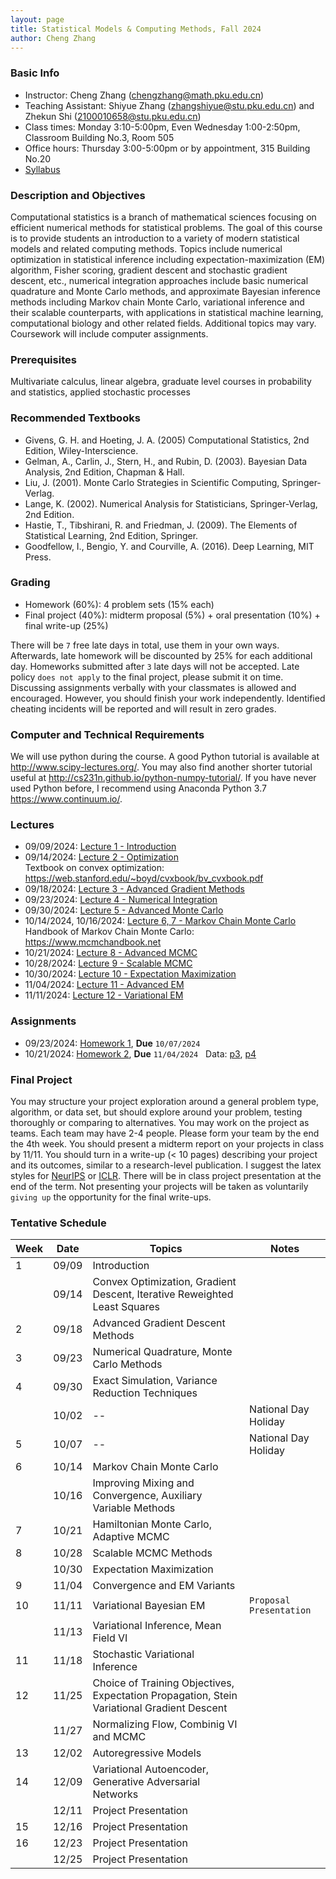 ```yaml
---
layout: page
title: Statistical Models & Computing Methods, Fall 2024
author: Cheng Zhang
---
```



### Basic Info
- Instructor: Cheng Zhang (<chengzhang@math.pku.edu.cn>)
- Teaching Assistant: Shiyue Zhang (<zhangshiyue@stu.pku.edu.cn>) and Zhekun Shi (<2100010658@stu.pku.edu.cn>)
- Class times: Monday 3:10-5:00pm, Even Wednesday 1:00-2:50pm, Classroom Building No.3, Room 505  
- Office hours: Thursday 3:00-5:00pm or by appointment, 315 Building No.20
- [Syllabus]({{sites.baseurl}}/courses/Syllabus-smcm-f24.pdf)
  
### Description and Objectives
Computational statistics is a branch of mathematical sciences focusing on efficient numerical methods for statistical problems. The goal of this course is to provide students an introduction to a variety of modern statistical models and related computing methods. Topics include numerical optimization in statistical inference including expectation-maximization (EM) algorithm, Fisher scoring, gradient descent and stochastic gradient descent, etc., numerical integration approaches include basic numerical quadrature and Monte Carlo methods, and approximate Bayesian inference methods including Markov chain Monte Carlo, variational inference and their scalable counterparts, with applications in statistical machine learning, computational biology and other related fields. Additional topics may vary. Coursework will include computer assignments.

### Prerequisites
Multivariate calculus, linear algebra, graduate level courses in probability and statistics, applied stochastic processes

### Recommended Textbooks
- Givens, G. H. and Hoeting, J. A. (2005) Computational Statistics, 2nd Edition, Wiley-Interscience.
- Gelman, A., Carlin, J., Stern, H., and Rubin, D. (2003). Bayesian Data Analysis, 2nd Edition, Chapman & Hall.
- Liu, J. (2001). Monte Carlo Strategies in Scientific Computing, Springer-Verlag.
- Lange, K. (2002). Numerical Analysis for Statisticians, Springer-Verlag, 2nd Edition.
- Hastie, T., Tibshirani, R. and Friedman, J. (2009). The Elements of Statistical Learning, 2nd Edition, Springer.
- Goodfellow, I., Bengio, Y. and Courville, A. (2016). Deep Learning, MIT Press.

### Grading
- Homework (60%): 4 problem sets (15% each)
- Final project (40%): midterm proposal (5%) + oral presentation (10%) + final write-up (25%)

There will be `7` free late days in total, use them in your own ways. Afterwards, late homework will be discounted by 25% for each additional day. Homeworks submitted after `3` late days will not be accepted. Late policy `does not apply` to the final project, please submit it on time. Discussing assignments verbally with your classmates is allowed and encouraged. However, you should finish your work independently. Identified cheating incidents will be reported and will result in zero grades.

### Computer and Technical Requirements

We will use python during the course. A good Python tutorial is available at <http://www.scipy-lectures.org/>. You may also find another shorter tutorial useful at <http://cs231n.github.io/python-numpy-tutorial/>. If you have never used Python before, I recommend using Anaconda Python 3.7 <https://www.continuum.io/>.

### Lectures
- 09/09/2024: [Lecture 1 - Introduction]({{sites.baseurl}}/static/slides/smcm_fall24/lec01.pdf)  
- 09/14/2024: [Lecture 2 - Optimization]({{sites.baseurl}}/static/slides/smcm_fall24/lec02.pdf)  
  Textbook on convex optimization: <https://web.stanford.edu/~boyd/cvxbook/bv_cvxbook.pdf> 
- 09/18/2024: [Lecture 3 - Advanced Gradient Methods]({{sites.baseurl}}/static/slides/smcm_fall24/lec03.pdf)  
- 09/23/2024: [Lecture 4 - Numerical Integration]({{sites.baseurl}}/static/slides/smcm_fall24/lec04.pdf)  
- 09/30/2024: [Lecture 5 - Advanced Monte Carlo]({{sites.baseurl}}/static/slides/smcm_fall24/lec05.pdf)  
- 10/14/2024, 10/16/2024: [Lecture 6, 7 - Markov Chain Monte Carlo]({{sites.baseurl}}/static/slides/smcm_fall24/lec0607.pdf)  
  Handbook of Markov Chain Monte Carlo: <https://www.mcmchandbook.net>  
- 10/21/2024: [Lecture 8 - Advanced MCMC]({{sites.baseurl}}/static/slides/smcm_fall24/lec08.pdf) 
- 10/28/2024: [Lecture 9 - Scalable MCMC]({{sites.baseurl}}/static/slides/smcm_fall24/lec09.pdf) 
- 10/30/2024: [Lecture 10 - Expectation Maximization]({{sites.baseurl}}/static/slides/smcm_fall24/lec10.pdf)  
- 11/04/2024: [Lecture 11 - Advanced EM]({{sites.baseurl}}/static/slides/smcm_fall24/lec11.pdf)  
- 11/11/2024: [Lecture 12 - Variational EM]({{sites.baseurl}}/static/slides/smcm_fall24/lec12.pdf)  

### Assignments
- 09/23/2024: [Homework 1]({{sites.baseurl}}/static/slides/smcm_fall24/hw01.pdf), **Due** `10/07/2024`  
- 10/21/2024: [Homework 2]({{sites.baseurl}}/static/slides/smcm_fall24/hw02.pdf), **Due** `11/04/2024` &nbsp; Data: [p3]({{sites.baseurl}}/static/datasets/probit_data.npy), [p4]({{sites.baseurl}}/static/datasets/mcs_hw2_p3_data.npy)  



### Final Project
You may structure your project exploration around a general problem type, algorithm, or data set, but should explore around your problem, testing thoroughly or comparing to alternatives. You may work on the project as teams. Each team may have 2-4 people. Please form your team by the end the 4th week. You should present a midterm report on your projects in class by 11/11. You should turn in a write-up (< 10 pages) describing your project and its outcomes, similar to a research-level publication. I suggest the latex styles for [NeurIPS](https://nips.cc/Conferences/2019/PaperInformation/StyleFiles) or [ICLR](https://iclr.cc/Conferences/2019/CallForPapers). There will be in class project presentation at the end of the term. Not presenting your projects will be taken as voluntarily `giving up` the opportunity for the final write-ups.



### Tentative Schedule

| Week  | Date | Topics       |    Notes   |
| ----- |------| -----        |   -----    |
| 1     |09/09 | Introduction |            |
|       |09/14 | Convex Optimization, Gradient Descent, Iterative Reweighted Least Squares|   |
| 2     |09/18 | Advanced Gradient Descent Methods |      |
| 3     |09/23 | Numerical Quadrature, Monte Carlo Methods|  <!--PS1 out, due 10/14-->
| 4     |09/30 | Exact Simulation, Variance Reduction Techniques   |   |
|       |10/02 |  --              | National Day Holiday |
| 5     |10/07 |  --              | National Day Holiday |
| 6     |10/14 | Markov Chain Monte Carlo |     |
|       |10/16 | Improving Mixing and Convergence, Auxiliary Variable Methods |   |
| 7     |10/21 | Hamiltonian Monte Carlo, Adaptive MCMC|       <!--PS2 out, due 10/23-->
| 8     |10/28 | Scalable MCMC Methods|     |
|       |10/30 | Expectation Maximization |       |
| 9     |11/04 | Convergence and EM Variants |         |
| 10    |11/11 | Variational Bayesian EM |  `Proposal Presentation`
|       |11/13 | Variational Inference, Mean Field VI |        
| 11    |11/18 | Stochastic Variational Inference |      |
| 12    |11/25 | Choice of Training Objectives, Expectation Propagation, Stein Variational Gradient Descent |      |
|       |11/27 | Normalizing Flow, Combinig VI and MCMC |        
| 13    |12/02 | Autoregressive Models |          |
| 14    |12/09 | Variational Autoencoder, Generative Adversarial Networks  |       |
|       |12/11 | Project Presentation  |    |
| 15    |12/16 | Project Presentation  |     |
| 16    |12/23 | Project Presentation  |     |
|       |12/25 | Project Presentation  |    |